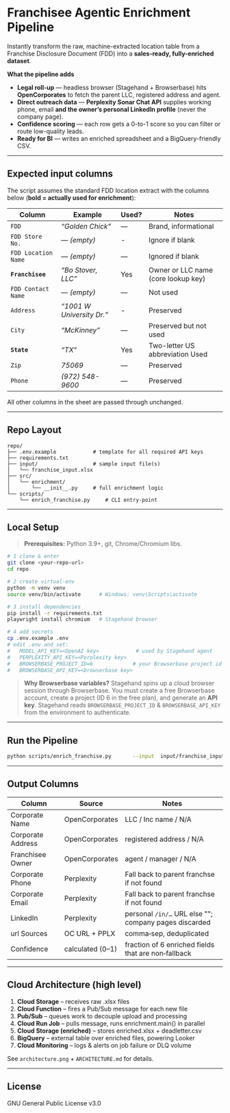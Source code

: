 
# Franchisee Agentic Enrichment Pipeline

Instantly transform the raw, machine-extracted location table from a Franchise Disclosure Document (FDD) into a **sales-ready, fully-enriched dataset**.

**What the pipeline adds**

* **Legal roll-up** — headless browser (Stagehand + Browserbase) hits **OpenCorporates** to fetch the parent LLC, registered address and agent.  
* **Direct outreach data** — **Perplexity Sonar Chat API** supplies working phone, email **and the owner’s personal LinkedIn profile** (never the company page).  
* **Confidence scoring** — each row gets a 0-to-1 score so you can filter or route low-quality leads.  
* **Ready for BI** — writes an enriched spreadsheet and a BigQuery-friendly CSV.

---

## Expected input columns

The script assumes the standard FDD location extract with the columns below
(**bold = actually used for enrichment**):

| Column               | Example                | Used? | Notes |
|----------------------|------------------------|-------|-------|
| `FDD`                | *“Golden Chick”*       | —     | Brand, informational |
| `FDD Store No.`      | — _(empty)_            | -     | Ignore if blank|
| `FDD Location Name`  | — _(empty)_            | —     | Ignored if blank |
| **`Franchisee`**     | *“Bo Stover, LLC”*     | Yes   | Owner or LLC name (core lookup key) |
| `FDD Contact Name`   | — _(empty)_            | —     | Not used |
| `Address`            | *“1001 W University Dr.”* | -  | Preserved |
| `City`               | *“McKinney”*           | —     | Preserved but not used |
| **`State`**          | *“TX”*                 | Yes   | Two-letter US abbreviation Used |
| `Zip`                | *75069*                | —     | Preserved |
| `Phone`              | *(972) 548-9600*       | —     | Preserved |

All other columns in the sheet are passed through unchanged.

---

## Repo Layout
```
repo/
├── .env.example            # template for all required API keys
├── requirements.txt
├── input/                  # sample input file(s)
│   └── franchise_input.xlsx
├── src/
│   └── enrichment/
│       └── __init__.py     # full enrichment logic
└── scripts/
    └── enrich_franchise.py     # CLI entry‑point
```

---

## Local Setup
> **Prerequisites:** Python 3.9+, git, Chrome/Chromium libs.

```bash
# 1 clone & enter
git clone <your‑repo‑url>
cd repo

# 2 create virtual‑env
python -m venv venv
source venv/bin/activate      # Windows: venv\Scripts\activate

# 3 install dependencies
pip install -r requirements.txt
playwright install chromium   # Stagehand browser

# 4 add secrets
cp .env.example .env
# edit .env and set:
#   MODEL_API_KEY=<OpenAI key>            # used by Stagehand agent
#   PERPLEXITY_API_KEY=<Perplexity key>
#   BROWSERBASE_PROJECT_ID=6             # your Browserbase project id
#   BROWSERBASE_API_KEY=<browserbase key>
```

> **Why Browserbase variables?** Stagehand spins up a cloud browser session
> through Browserbase.  You must create a free Browserbase account, create a
> project (ID 6 in the free plan), and generate an **API key**.  Stagehand
> reads `BROWSERBASE_PROJECT_ID` & `BROWSERBASE_API_KEY` from the environment
> to authenticate.

---

## Run the Pipeline
```bash
python scripts/enrich_franchise.py       --input  input/franchise_input.xlsx       --output output/enriched.xlsx
```

---

## Output Columns

| Column            | Source            | Notes                                                  |
|-------------------|-------------------|--------------------------------------------------------|
| Corporate Name    | OpenCorporates    | LLC / Inc name / N/A                                   |
| Corporate Address | OpenCorporates    | registered address / N/A                               |
| Franchisee Owner  | OpenCorporates    | agent / manager / N/A                                  |
| Corporate Phone   | Perplexity        | Fall back to parent franchse if not found              |
| Corporate Email   | Perplexity        | Fall back to parent franchse if not found              |
| LinkedIn          | Perplexity        | personal `/in/…` URL else ""; company pages discarded  |
| url Sources       | OC URL + PPLX     | comma‑sep, deduplicated                                |
| Confidence        | calculated (0–1)  | fraction of 6 enriched fields that are non‑fallback    |

---

## Cloud Architecture (high level)

1. **Cloud Storage** – receives raw .xlsx files
2. **Cloud Function** – fires a Pub/Sub message for each new file
3. **Pub/Sub** – queues work to decouple upload and processing
4. **Cloud Run Job** – pulls message, runs enrichment.main() in parallel
5. **Cloud Storage (enriched)** – stores enriched.xlsx + deadletter.csv
6. **BigQuery** – external table over enriched files, powering Looker
7. **Cloud Monitoring** – logs & alerts on job failure or DLQ volume

See `architecture.png` + `ARCHITECTURE.md` for details.

---

## License
GNU General Public License v3.0
